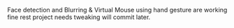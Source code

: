 Face detection and Blurring & Virtual Mouse using hand gesture are working fine 
rest project needs tweaking will commit later.
